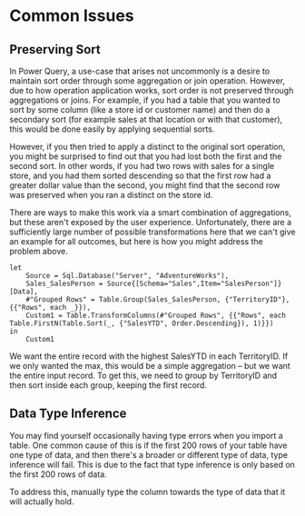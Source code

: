 # Common Issues

## Preserving Sort

In Power Query, a use-case that arises not uncommonly is a desire to maintain sort order through some aggregation or join operation. However, due to how operation application works, sort order is not preserved through aggregations or joins. For example, if you had a table that you wanted to sort by some column (like a store id or customer name) and then do a secondary sort (for example sales at that location or with that customer), this would be done easily by applying sequential sorts.

However, if you then tried to apply a distinct to the original sort operation, you might be surprised to find out that you had lost both the first and the second sort. In other words, if you had two rows with sales for a single store, and you had them sorted descending so that the first row had a greater dollar value than the second, you might find that the second row was preserved when you ran a distinct on the store id.

There are ways to make this work via a smart combination of aggregations, but these aren't exposed by the user experience. Unfortunately, there are a sufficiently large number of possible transformations here that we can't give an example for all outcomes, but here is how you might address the problem above.

```
let
    Source = Sql.Database("Server", "AdventureWorks"),
    Sales_SalesPerson = Source{[Schema="Sales",Item="SalesPerson"]}[Data],
    #"Grouped Rows" = Table.Group(Sales_SalesPerson, {"TerritoryID"}, {{"Rows", each _}}),
    Custom1 = Table.TransformColumns(#"Grouped Rows", {{"Rows", each Table.FirstN(Table.Sort(_, {"SalesYTD", Order.Descending}), 1)}})
in
    Custom1
```

We want the entire record with the highest SalesYTD in each TerritoryID. If we only wanted the max, this would be a simple aggregation – but we want the entire input record. To get this, we need to group by TerritoryID and then sort inside each group, keeping the first record.

## Data Type Inference

You may find yourself occasionally having type errors when you import a table. One common cause of this is if the first 200 rows of your table have one type of data, and then there's a broader or different type of data, type inference will fail. This is due to the fact that type inference is only based on the first 200 rows of data.

To address this, manually type the column towards the type of data that it will actually hold.
